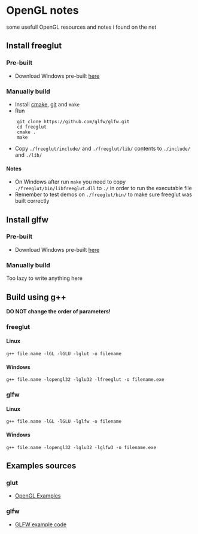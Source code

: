 # OpenGL notes
some usefull OpenGL resources and notes i found on the net

## Install freeglut
### Pre-built
- Download Windows pre-built [here](https://www.transmissionzero.co.uk/software/freeglut-devel/)
### Manually build
- Install [cmake](https://cmake.org/), [git](https://git-scm.com/) and `make`
- Run
```
    git clone https://github.com/glfw/glfw.git
    cd freeglut
    cmake .
    make
```
- Copy `./freeglut/include/` and `./freeglut/lib/` contents to `./include/` and `./lib/`
#### Notes
- On Windows after run `make` you need to copy `./freeglut/bin/libfreeglut.dll` to `./` in order to run the executable file
- Remember to test demos on `./freeglut/bin/` to make sure freeglut was built correctly

## Install glfw
### Pre-built
- Download Windows pre-built [here](https://www.glfw.org/download.html)
### Manually build
Too lazy to write anything here

## Build using g++
**DO NOT change the order of parameters!**
### freeglut
#### Linux
`g++ file.name -lGL -lGLU -lglut -o filename`
#### Windows
`g++ file.name -lopengl32 -lglu32 -lfreeglut -o filename.exe`
### glfw
#### Linux
`g++ file.name -lGL -lGLU -lglfw -o filename`
#### Windows
`g++ file.name -lopengl32 -lglu32 -lglfw3 -o filename.exe`

## Examples sources
### glut
- [OpenGL Examples](https://cs.lmu.edu/~ray/notes/openglexamples/)
### glfw
- [GLFW example code](https://www.glfw.org/documentation.html)
